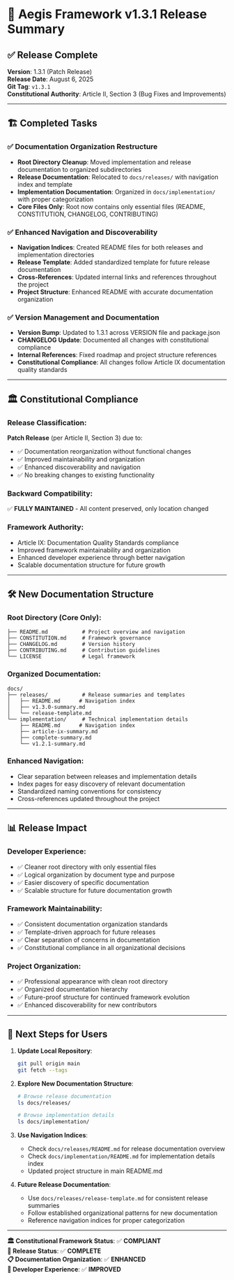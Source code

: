 <!--
@aegisFrameworkVersion: 2.3.0
@intent: Documentation reorganization release summary
-->

# 🚀 Aegis Framework v1.3.1 Release Summary

## ✅ **Release Complete**

**Version**: 1.3.1 (Patch Release)  
**Release Date**: August 6, 2025  
**Git Tag**: `v1.3.1`  
**Constitutional Authority**: Article II, Section 3 (Bug Fixes and Improvements)

---

## 🏗️ **Completed Tasks**

### ✅ Documentation Organization Restructure
- **Root Directory Cleanup**: Moved implementation and release documentation to organized subdirectories
- **Release Documentation**: Relocated to `docs/releases/` with navigation index and template
- **Implementation Documentation**: Organized in `docs/implementation/` with proper categorization
- **Core Files Only**: Root now contains only essential files (README, CONSTITUTION, CHANGELOG, CONTRIBUTING)

### ✅ Enhanced Navigation and Discoverability
- **Navigation Indices**: Created README files for both releases and implementation directories
- **Release Template**: Added standardized template for future release documentation
- **Cross-References**: Updated internal links and references throughout the project
- **Project Structure**: Enhanced README with accurate documentation organization

### ✅ Version Management and Documentation
- **Version Bump**: Updated to 1.3.1 across VERSION file and package.json
- **CHANGELOG Update**: Documented all changes with constitutional compliance
- **Internal References**: Fixed roadmap and project structure references
- **Constitutional Compliance**: All changes follow Article IX documentation quality standards

---

## 🏛️ **Constitutional Compliance**

### **Release Classification**: 
**Patch Release** (per Article II, Section 3) due to:
- ✅ Documentation reorganization without functional changes
- ✅ Improved maintainability and organization
- ✅ Enhanced discoverability and navigation
- ✅ No breaking changes to existing functionality

### **Backward Compatibility**: 
✅ **FULLY MAINTAINED** - All content preserved, only location changed

### **Framework Authority**:
- Article IX: Documentation Quality Standards compliance
- Improved framework maintainability and organization
- Enhanced developer experience through better navigation
- Scalable documentation structure for future growth

---

## 🛠️ **New Documentation Structure**

### **Root Directory (Core Only)**:
```
├── README.md           # Project overview and navigation
├── CONSTITUTION.md     # Framework governance
├── CHANGELOG.md        # Version history  
├── CONTRIBUTING.md     # Contribution guidelines
└── LICENSE             # Legal framework
```

### **Organized Documentation**:
```
docs/
├── releases/           # Release summaries and templates
│   ├── README.md      # Navigation index
│   ├── v1.3.0-summary.md
│   └── release-template.md
└── implementation/     # Technical implementation details
    ├── README.md      # Navigation index
    ├── article-ix-summary.md
    ├── complete-summary.md
    └── v1.2.1-summary.md
```

### **Enhanced Navigation**:
- Clear separation between releases and implementation details
- Index pages for easy discovery of relevant documentation
- Standardized naming conventions for consistency
- Cross-references updated throughout the project

---

## 📊 **Release Impact**

### **Developer Experience**:
- ✅ Cleaner root directory with only essential files
- ✅ Logical organization by document type and purpose
- ✅ Easier discovery of specific documentation
- ✅ Scalable structure for future documentation growth

### **Framework Maintainability**:
- ✅ Consistent documentation organization standards
- ✅ Template-driven approach for future releases
- ✅ Clear separation of concerns in documentation
- ✅ Constitutional compliance in all organizational decisions

### **Project Organization**:
- ✅ Professional appearance with clean root directory
- ✅ Organized documentation hierarchy
- ✅ Future-proof structure for continued framework evolution
- ✅ Enhanced discoverability for new contributors

---

## 🎯 **Next Steps for Users**

1. **Update Local Repository**:
   ```bash
   git pull origin main
   git fetch --tags
   ```

2. **Explore New Documentation Structure**:
   ```bash
   # Browse release documentation
   ls docs/releases/
   
   # Browse implementation details
   ls docs/implementation/
   ```

3. **Use Navigation Indices**:
   - Check `docs/releases/README.md` for release documentation overview
   - Check `docs/implementation/README.md` for implementation details index
   - Updated project structure in main README.md

4. **Future Release Documentation**:
   - Use `docs/releases/release-template.md` for consistent release summaries
   - Follow established organizational patterns for new documentation
   - Reference navigation indices for proper categorization

---

**🏛️ Constitutional Framework Status**: ✅ **COMPLIANT**  
**🚀 Release Status**: ✅ **COMPLETE**  
**📋 Documentation Organization**: ✅ **ENHANCED**  
**🔧 Developer Experience**: ✅ **IMPROVED**
